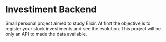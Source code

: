 # Investiment Backend

Small personal project aimed to study Elixir. At first the objective is to register your stock investiments and see the evolution. This project will be only an API to made the data available.
